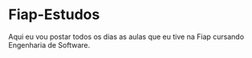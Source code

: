 # Fiap-Estudos
Aqui eu vou postar todos os dias as aulas que eu tive na Fiap cursando Engenharia de Software.
